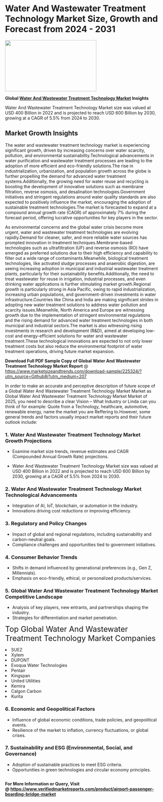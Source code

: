 <H1>Water And Wastewater Treatment Technology Market Size, Growth and Forecast from 2024 - 2031</H1><img class="aligncenter size-medium wp-image-584254" src="https://thirdeyenews.in/wp-content/uploads/2024/09/Global-Market-Research-300x168.jpeg" alt="" width="300" height="168" /><p><strong>Global&nbsp;<a href="https://www.marketsizeandtrends.com/download-sample/225324/?utm_source=Github8j?utm_medium=207">Water And Wastewater Treatment Technology Market</a> Insights</strong></p><p>Water And Wastewater Treatment Technology Market size was valued at USD 400 Billion in 2022 and is projected to reach USD 600 Billion by 2030, growing at a CAGR of 5.5% from 2024 to 2030.</p><p><h2>Market Growth Insights</h2> <p>The water and wastewater treatment technology market is experiencing significant growth, driven by increasing concerns over water scarcity, pollution, and environmental sustainability.Technological advancements in water purification and wastewater treatment processes are leading to the adoption of more efficient and eco-friendly solutions.The rise in industrialization, urbanization, and population growth across the globe is further propelling the demand for advanced water treatment systems.Additionally, the growing need for water reuse and recycling is boosting the development of innovative solutions such as membrane filtration, reverse osmosis, and desalination technologies.Government initiatives and stringent regulations around water quality standards are also expected to positively influence the market, encouraging the adoption of sustainable treatment technologies.The market is forecasted to expand at a compound annual growth rate (CAGR) of approximately 7% during the forecast period, offering lucrative opportunities for key players in the sector.</p> <p>As environmental concerns and the global water crisis become more urgent, water and wastewater treatment technologies are evolving rapidly.Demand for cleaner, safer, and more reliable water sources has prompted innovation in treatment techniques.Membrane-based technologies such as ultrafiltration (UF) and reverse osmosis (RO) have emerged as preferred solutions due to their high efficiency and capability to filter out a wide range of contaminants.Meanwhile, biological treatment technologies, like activated sludge processes and anaerobic digestion, are seeing increasing adoption in municipal and industrial wastewater treatment plants, particularly for their sustainability benefits.Additionally, the need to treat wastewater for reuse in irrigation, industrial processes, and even drinking water applications is further stimulating market growth.Regional growth is particularly strong in Asia Pacific, owing to rapid industrialization, increasing urban populations, and government-driven investments in water infrastructure.Countries like China and India are making significant strides in adopting new water treatment solutions to address water pollution and scarcity issues.Meanwhile, North America and Europe are witnessing growth due to the implementation of stringent environmental regulations and the rising demand for advanced water treatment technologies in both municipal and industrial sectors.The market is also witnessing rising investments in research and development (R&D), aimed at developing low-cost and energy-efficient solutions for water and wastewater treatment.These technological innovations are expected to not only lower treatment costs but also reduce the environmental footprint of water treatment operations, driving future market expansion.</p> <p><span class=""><strong>Download Full PDF Sample Copy of Global Water And Wastewater Treatment Technology Market Report</strong> @ <a href="https://www.marketsizeandtrends.com/download-sample/225324/?utm_source=Github8j?utm_medium=207" target="_blank">https://www.marketsizeandtrends.com/download-sample/225324/?utm_source=Github8j?utm_medium=207</a></span></p><p>In order to make an accurate and perceptive description of future scope of a Global&nbsp;Water And Wastewater Treatment Technology Market Market as Global&nbsp;Water And Wastewater Treatment Technology Market Market of 2025, you need to describe a clear Vision &ndash; What Industry or Linda can you think of for example: Quote from a Technology, healthcare, automotive, renewable energy, name the market you are Reffering to.However, some general trends and factors usually impact market reports and their future outlook include:</p><h3>1.&nbsp;<strong>Water And Wastewater Treatment Technology Market Growth Projections</strong></h3><ul><li>Examine market size trends, revenue estimates and CAGR (Compounded Annual Growth Rate) projections.</li><li><p>Water And Wastewater Treatment Technology Market size was valued at USD 400 Billion in 2022 and is projected to reach USD 600 Billion by 2030, growing at a CAGR of 5.5% from 2024 to 2030.</p></li></ul><h3>2.&nbsp;<strong>Water And Wastewater Treatment Technology Market Technological Advancements</strong></h3><ul><li>Integration of AI, IoT, blockchain, or automation in the industry.</li><li>Innovations driving cost reductions or improving efficiency.</li></ul><h3>3.&nbsp;<strong>Regulatory and Policy Changes</strong></h3><ul><li>Impact of global and regional regulations, including sustainability and carbon-neutral goals.</li><li>Compliance challenges and opportunities tied to government initiatives.</li></ul><h3>4.&nbsp;<strong>Consumer Behavior Trends</strong></h3><ul><li>Shifts in demand influenced by generational preferences (e.g., Gen Z, Millennials).</li><li>Emphasis on eco-friendly, ethical, or personalized products/services.</li></ul><h3>5.&nbsp;<strong>Global Water And Wastewater Treatment Technology Market Competitive Landscape</strong></h3><ul><li>Analysis of key players, new entrants, and partnerships shaping the industry.</li><li>Strategies for differentiation and market penetration.</li></ul><p data-pm-slice="1 1 []"><span style="color: inherit; font-family: inherit; font-size: 25px;">Top Global Water And Wastewater Treatment Technology Market Companies</span></p><div class="" data-test-id=""><p><li>SUEZ</li><li> Xylem</li><li> DUPONT</li><li> Evoqua Water Technologies</li><li> Pentair</li><li> Kingspan</li><li> United Utilities</li><li> Kemira</li><li> Calgon Carbon</li><li> Kurita</li></p></div><h3>6.&nbsp;<strong>Economic and Geopolitical Factors</strong></h3><ul><li>Influence of global economic conditions, trade policies, and geopolitical events.</li><li>Resilience of the market to inflation, currency fluctuations, or global crises.</li></ul><h3>7.&nbsp;<strong>Sustainability and ESG (Environmental, Social, and Governance)</strong></h3><ul><li>Adoption of sustainable practices to meet ESG criteria.</li><li>Opportunities in green technologies and circular economy principles.</li></ul><h2><strong style="font-size: 14px;">For More Information or Query, Visit @&nbsp;</strong><a style="background-color: #ffffff; font-size: 14px;" href="https://www.marketsizeandtrends.com/report/water-and-wastewater-treatment-technology-market/" target="_blank">https://www.verifiedmarketreports.com/product/airport-passenger-boarding-bridge-market</a></h2>
